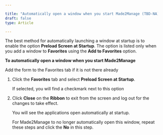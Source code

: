 ```yaml
---

title: "Automatically open a window when you start Made2Manage (TBD-NA)"
draft: false
type: Article

---
```


The best method for automatically launching a window at startup is to enable the option **Preload Screen at Startup**. The option is listed only when you add a window to **Favorites** using the **Add to Favorites** option.


**To automatically open a window when you start Made2Manage**

Add the form to the Favorites tab if it is not there already

1. Click the **Favorites** tab and select **Preload Screen at Startup**.

   If selected, you will find a checkmark next to this option

2. Click **Close** on the **Ribbon** to exit from the screen and log out for the changes to take effect.

   You will see the applications open automatically at startup.

   For Made2Manage to no longer automatically open this window, repeat these steps and click the **No** in this step.

    
​